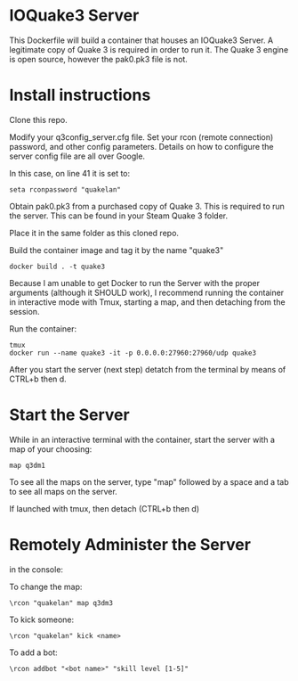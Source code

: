 # IOQuake3 Server

This Dockerfile will build a container that houses an IOQuake3 Server. A legitimate copy of Quake 3 is required in order to run it. The Quake 3 engine is open source, however the pak0.pk3 file is not.


# Install instructions

Clone this repo.

Modify your q3config_server.cfg file. Set your rcon (remote connection) password, and other config parameters. Details on how to configure the server config file are all over Google.

In this case, on line 41 it is set to:

```
seta rconpassword "quakelan"
```

Obtain pak0.pk3 from a purchased copy of Quake 3. This is required to run the server. This can be found in your Steam Quake 3 folder.

Place it in the same folder as this cloned repo.

Build the container image and tag it by the name "quake3"

```
docker build . -t quake3
```

Because I am unable to get Docker to run the Server with the proper arguments (although it SHOULD work), I recommend running the container in interactive mode with Tmux, starting a map, and then detaching from the session.

Run the container:

```
tmux
docker run --name quake3 -it -p 0.0.0.0:27960:27960/udp quake3
```

After you start the server (next step) detatch from the terminal by means of CTRL+b then d.


# Start the Server

While in an interactive terminal with the container, start the server with a map of your choosing:

```
map q3dm1
```

To see all the maps on the server, type "map" followed by a space and a tab to see all maps on the server.

If launched with tmux, then detach (CTRL+b then d)


# Remotely Administer the Server
in the console:

To change the map:
```
\rcon "quakelan" map q3dm3
```

To kick someone:
```
\rcon "quakelan" kick <name>
```

To add a bot:
```
\rcon addbot "<bot name>" "skill level [1-5]"
```
